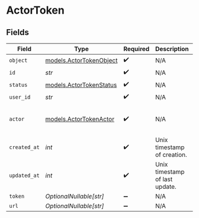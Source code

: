 # ActorToken


## Fields

| Field                                                    | Type                                                     | Required                                                 | Description                                              | Example                                                  |
| -------------------------------------------------------- | -------------------------------------------------------- | -------------------------------------------------------- | -------------------------------------------------------- | -------------------------------------------------------- |
| `object`                                                 | [models.ActorTokenObject](../models/actortokenobject.md) | :heavy_check_mark:                                       | N/A                                                      | actor_token                                              |
| `id`                                                     | *str*                                                    | :heavy_check_mark:                                       | N/A                                                      | actor_tok_1a2b3c                                         |
| `status`                                                 | [models.ActorTokenStatus](../models/actortokenstatus.md) | :heavy_check_mark:                                       | N/A                                                      | pending                                                  |
| `user_id`                                                | *str*                                                    | :heavy_check_mark:                                       | N/A                                                      | user_1a2b3c                                              |
| `actor`                                                  | [models.ActorTokenActor](../models/actortokenactor.md)   | :heavy_check_mark:                                       | N/A                                                      | {<br/>"sub": "user_2OEpKhcCN1Lat9NQ0G6puh7q5Rb"<br/>}    |
| `created_at`                                             | *int*                                                    | :heavy_check_mark:                                       | Unix timestamp of creation.<br/>                         | 1609459200                                               |
| `updated_at`                                             | *int*                                                    | :heavy_check_mark:                                       | Unix timestamp of last update.<br/>                      | 1612137600                                               |
| `token`                                                  | *OptionalNullable[str]*                                  | :heavy_minus_sign:                                       | N/A                                                      | token_string                                             |
| `url`                                                    | *OptionalNullable[str]*                                  | :heavy_minus_sign:                                       | N/A                                                      | https://example.com/token                                |